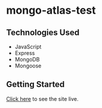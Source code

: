 # mongo-atlas-test

## Technologies Used

- JavaScript
- Express
- MongoDB
- Mongoose

## Getting Started

[Click here](https://mongo-atlas-test-jm.herokuapp.com/) to see the site live.
